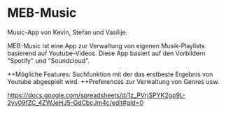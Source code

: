# MEB-Music
Music-App von Kevin, Stefan und Vasilije.

MEB-Music ist eine App zur Verwaltung von eigenen Musik-Playlists basierend auf Youtube-Videos. Diese App basiert auf den Vorbildern "Spotify" und "Soundcloud".

++Mögliche Features: Suchfunktion mit der das erstbeste Ergebnis von Youtube abgespielt wird.
++Preferences zur Verwaltung von Genres usw.

https://docs.google.com/spreadsheets/d/1z_PVrjSPYK2gp9L-2yv09fZC_4ZWJeHJ5-GdCbcJm4c/edit#gid=0

